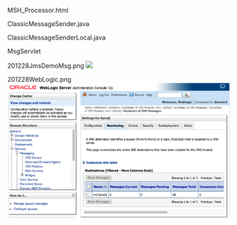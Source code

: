 
MSH_Processor.html

ClassicMessageSender.java

ClassicMessageSenderLocal.java

MsgServlet

201228JmsDemoMsg.png <img src="images/201228JmsDemoMsge.png">

201228WebLogic.png <img src="images/201228WebLogic.png">
